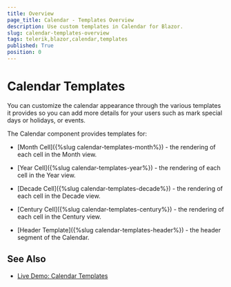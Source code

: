 ```yaml
---
title: Overview
page_title: Calendar - Templates Overview
description: Use custom templates in Calendar for Blazor.
slug: calendar-templates-overview
tags: telerik,blazor,calendar,templates
published: True
position: 0
---
```


# Calendar Templates

You can customize the calendar appearance through the various templates it provides so you can add more details for your users such as mark special days or holidays, or events.

The Calendar component provides templates for: 

* [Month Cell]({%slug calendar-templates-month%}) - the rendering of each cell in the Month view.

* [Year Cell]({%slug calendar-templates-year%}) - the rendering of each cell in the Year view.

* [Decade Cell]({%slug calendar-templates-decade%}) - the rendering of each cell in the Decade view.

* [Century Cell]({%slug calendar-templates-century%}) - the rendering of each cell in the Century view.

* [Header Template]({%slug calendar-templates-header%}) - the header segment of the Calendar.

## See Also

 * [Live Demo: Calendar Templates](https://demos.telerik.com/blazor-ui/calendar/templates)
 



